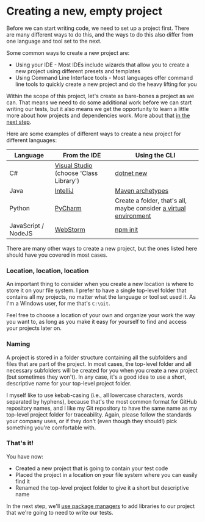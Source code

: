 # Creating a new, empty project

Before we can start writing code, we need to set up a project first. There are many different ways to do this, and the ways to do this also differ from one language and tool set to the next.

Some common ways to create a new project are:

* Using your IDE - Most IDEs include wizards that allow you to create a new project using different presets and templates
* Using Command Line Interface tools - Most languages offer command line tools to quickly create a new project and do the heavy lifting for you

Within the scope of this project, let's create as bare-bones a project as we can. That means we need to do some additional work before we can start writing our tests, but it also means we get the opportunity to learn a little more about how projects and dependencies work. More about that [in the next step](02-working-with-dependency-managers.md).

Here are some examples of different ways to create a new project for different languages:

| Language | From the IDE | Using the CLI |
| -------- | ------------ | ------------- |
| C# | [Visual Studio](https://learn.microsoft.com/en-us/visualstudio/ide/create-new-project) (choose 'Class Library') | [dotnet new](https://learn.microsoft.com/en-us/dotnet/core/tools/dotnet-new) |
| Java | [IntelliJ](https://www.jetbrains.com/help/idea/new-project-wizard.html) | [Maven archetypes](https://maven.apache.org/archetypes/maven-archetype-simple/) |
| Python | [PyCharm](https://www.jetbrains.com/help/pycharm/creating-empty-project.html) | Create a folder, that's all, maybe consider [a virtual environment](https://docs.python.org/3/library/venv.html) |
| JavaScript / NodeJS | [WebStorm](https://www.jetbrains.com/help/webstorm/creating-projects-in-product.html) | [npm init](https://docs.npmjs.com/cli/v10/commands/npm-init) |

There are many other ways to create a new project, but the ones listed here should have you covered in most cases.

### Location, location, location

An important thing to consider when you create a new location is where to store it on your file system. I prefer to have a single top-level folder that contains all my projects, no matter what the language or tool set used it. As I'm a Windows user, for me that's `C:\Git`.

Feel free to choose a location of your own and organize your work the way you want to, as long as you make it easy for yourself to find and access your projects later on.

### Naming

A project is stored in a folder structure containing all the subfolders and files that are part of the project. In most cases, the top-level folder and all necessary subfolders will be created for you when you create a new project (but sometimes they won't). In any case, it's a good idea to use a short, descriptive name for your top-level project folder.

I myself like to use kebab-casing (i.e., all lowercase characters, words separated by hyphens), because that's the most common format for GitHub repository names, and I like my Git repository to have the same name as my top-level project folder for traceability. Again, please follow the standards your company uses, or if they don't (even though they should!) pick something you're comfortable with.

### That's it!

You have now:

* Created a new project that is going to contain your test code
* Placed the project in a location on your file system where you can easily find it
* Renamed the top-level project folder to give it a short but descriptive name

In the next step, we'll [use package managers](02-working-with-package-managers.md) to add libraries to our project that we're going to need to write our tests.